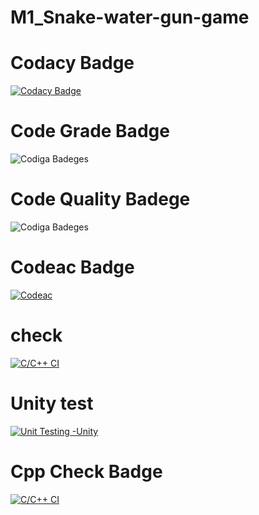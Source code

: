 # M1_Snake-water-gun-game

# Codacy Badge

[![Codacy Badge](https://app.codacy.com/project/badge/Grade/25f9812d092f46239d2e5c2b2deddb6c)](https://www.codacy.com/gh/Chinmay1206/M1_Snake-Water-Gun-game-/dashboard?utm_source=github.com&amp;utm_medium=referral&amp;utm_content=Chinmay1206/M1_Snake-Water-Gun-game-&amp;utm_campaign=Badge_Grade)

# Code Grade Badge

![Codiga Badeges](https://api.codiga.io/project/31202/status/svg)

# Code Quality Badege

![Codiga Badeges](https://api.codiga.io/project/31202/score/svg)

# Codeac Badge

[![Codeac](https://static.codeac.io/badges/2-456197128.svg "Codeac")](https://app.codeac.io/github/Chinmay1206/M1_Snake-Water-Gun-game)

#  check

[![C/C++ CI](https://github.com/Chinmay1206/M1_Snake-Water-Gun-game/actions/workflows/c-cpp.yml/badge.svg)](https://github.com/Chinmay1206/M1_Snake-Water-Gun-game/actions/workflows/c-cpp.yml)

# Unity test

[![Unit Testing -Unity](https://github.com/Chinmay1206/M1_Snake-Water-Gun-game/actions/workflows/unity.yml/badge.svg)](https://github.com/Chinmay1206/M1_Snake-Water-Gun-game/actions/workflows/unity.yml)

# Cpp Check Badge

[![C/C++ CI](https://github.com/Chinmay1206/M1_Snake-Water-Gun-game/actions/workflows/c-cpp.yml/badge.svg)](https://github.com/Chinmay1206/M1_Snake-Water-Gun-game/actions/workflows/c-cpp.yml)
